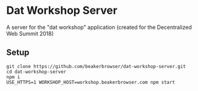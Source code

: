 # Dat Workshop Server

A server for the "dat workshop" application (created for the Decentralized Web Summit 2018)

## Setup

```
git clone https://github.com/beakerbrowser/dat-workshop-server.git
cd dat-workshop-server
npm i
USE_HTTPS=1 WORKSHOP_HOST=workshop.beakerbrowser.com npm start
```
